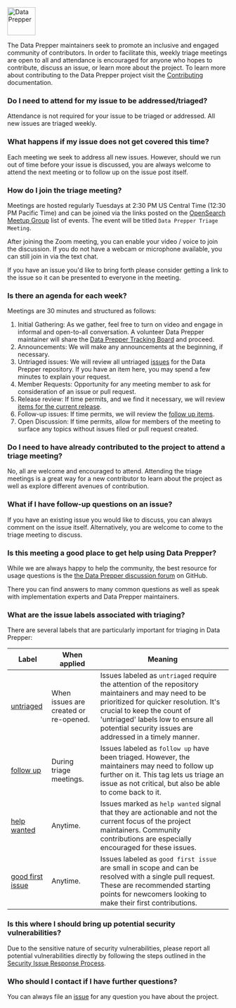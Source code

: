 <img src="https://raw.githubusercontent.com/opensearch-project/data-prepper/main/docs/images/DataPrepper_auto.svg" height="64px" alt="Data Prepper">

The Data Prepper maintainers seek to promote an inclusive and engaged community of contributors.
In order to facilitate this, weekly triage meetings are open to all and attendance is encouraged for anyone who hopes to contribute, discuss an issue, or learn more about the project.
To learn more about contributing to the Data Prepper project visit the [Contributing](./CONTRIBUTING.md) documentation.

### Do I need to attend for my issue to be addressed/triaged?

Attendance is not required for your issue to be triaged or addressed.
All new issues are triaged weekly.

### What happens if my issue does not get covered this time?

Each meeting we seek to address all new issues.
However, should we run out of time before your issue is discussed, you are always welcome to attend the next meeting or to follow up on the issue post itself.

### How do I join the triage meeting?

Meetings are hosted regularly Tuesdays at 2:30 PM US Central Time (12:30 PM Pacific Time) and can be joined via the links posted on the [OpenSearch Meetup Group](https://www.meetup.com/opensearch/events/) list of events.
The event will be titled `Data Prepper Triage Meeting`.

After joining the Zoom meeting, you can enable your video / voice to join the discussion.
If you do not have a webcam or microphone available, you can still join in via the text chat.

If you have an issue you'd like to bring forth please consider getting a link to the issue so it can be presented to everyone in the meeting.

### Is there an agenda for each week?

Meetings are 30 minutes and structured as follows:

1. Initial Gathering: As we gather, feel free to turn on video and engage in informal and open-to-all conversation. A volunteer Data Prepper maintainer will share the [Data Prepper Tracking Board](https://github.com/orgs/opensearch-project/projects/82/) and proceed.
2. Announcements: We will make any announcements at the beginning, if necessary.
3. Untriaged issues: We will review all untriaged [issues](https://github.com/orgs/opensearch-project/projects/82/views/6) for the Data Prepper repository. If you have an item here, you may spend a few minutes to explain your request.
4. Member Requests: Opportunity for any meeting member to ask for consideration of an issue or pull request.
5. Release review: If time permits, and we find it necessary, we will review [items for the current release](https://github.com/orgs/opensearch-project/projects/82/views/14).
6. Follow-up issues: If time permits, we will review the [follow up items](https://github.com/orgs/opensearch-project/projects/82/views/18).
7. Open Discussion: If time permits, allow for members of the meeting to surface any topics without issues filed or pull request created.

### Do I need to have already contributed to the project to attend a triage meeting?

No, all are welcome and encouraged to attend.
Attending the triage meetings is a great way for a new contributor to learn about the project as well as explore different avenues of contribution.

### What if I have follow-up questions on an issue?

If you have an existing issue you would like to discuss, you can always comment on the issue itself.
Alternatively, you are welcome to come to the triage meeting to discuss.

### Is this meeting a good place to get help using Data Prepper?

While we are always happy to help the community, the best resource for usage questions is the [the Data Prepper discussion forum](https://github.com/opensearch-project/data-prepper/discussions) on GitHub.

There you can find answers to many common questions as well as speak with implementation experts and Data Prepper maintainers.

### What are the issue labels associated with triaging?

There are several labels that are particularly important for triaging in Data Prepper:

| Label | When applied | Meaning |
| ----- | ------------ | ------- |
| [untriaged](https://github.com/opensearch-project/data-prepper/labels/untriaged) | When issues are created or re-opened. | Issues labeled as `untriaged` require the attention of the repository maintainers and may need to be prioritized for quicker resolution. It's crucial to keep the count of 'untriaged' labels low to ensure all potential security issues are addressed in a timely manner. |
| [follow up](https://github.com/opensearch-project/data-prepper/labels/follow%20up) | During triage meetings. | Issues labeled as `follow up` have been triaged. However, the maintainers may need to follow up further on it. This tag lets us triage an issue as not critical, but also be able to come back to it.
| [help wanted](https://github.com/opensearch-project/data-prepper/labels/help%20wanted) | Anytime. | Issues marked as `help wanted` signal that they are actionable and not the current focus of the project maintainers. Community contributions are especially encouraged for these issues. |
| [good first issue](https://github.com/opensearch-project/data-prepper/labels/good%20first%20issue) | Anytime. | Issues labeled as `good first issue` are small in scope and can be resolved with a single pull request. These are recommended starting points for newcomers looking to make their first contributions. |


### Is this where I should bring up potential security vulnerabilities?

Due to the sensitive nature of security vulnerabilities, please report all potential vulnerabilities directly by following the steps outlined in the [Security Issue Response Process](https://github.com/opensearch-project/data-prepper/security/policy).

### Who should I contact if I have further questions?

You can always file an [issue](https://github.com/opensearch-project/data-prepper/issues/new/choose) for any question you have about the project.
